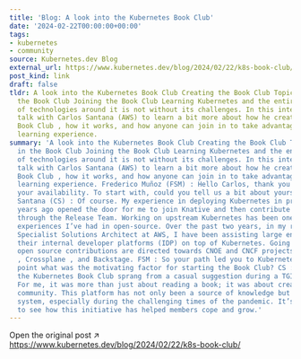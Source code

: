 ```yaml
---
title: 'Blog: A look into the Kubernetes Book Club'
date: '2024-02-22T00:00:00+00:00'
tags:
- kubernetes
- community
source: Kubernetes.dev Blog
external_url: https://www.kubernetes.dev/blog/2024/02/22/k8s-book-club/
post_kind: link
draft: false
tldr: A look into the Kubernetes Book Club Creating the Book Club Topics covered in
  the Book Club Joining the Book Club Learning Kubernetes and the entire ecosystem
  of technologies around it is not without its challenges. In this interview, we will
  talk with Carlos Santana (AWS) to learn a bit more about how he created the Kubernetes
  Book Club , how it works, and how anyone can join in to take advantage of a community-based
  learning experience.
summary: 'A look into the Kubernetes Book Club Creating the Book Club Topics covered
  in the Book Club Joining the Book Club Learning Kubernetes and the entire ecosystem
  of technologies around it is not without its challenges. In this interview, we will
  talk with Carlos Santana (AWS) to learn a bit more about how he created the Kubernetes
  Book Club , how it works, and how anyone can join in to take advantage of a community-based
  learning experience. Frederico Muñoz (FSM) : Hello Carlos, thank you so much for
  your availability. To start with, could you tell us a bit about yourself? Carlos
  Santana (CS) : Of course. My experience in deploying Kubernetes in production six
  years ago opened the door for me to join Knative and then contribute to Kubernetes
  through the Release Team. Working on upstream Kubernetes has been one of the best
  experiences I’ve had in open-source. Over the past two years, in my role as a Senior
  Specialist Solutions Architect at AWS, I have been assisting large enterprises build
  their internal developer platforms (IDP) on top of Kubernetes. Going forward, my
  open source contributions are directed towards CNOE and CNCF projects like Argo
  , Crossplane , and Backstage. FSM : So your path led you to Kubernetes, and at that
  point what was the motivating factor for starting the Book Club? CS : The idea for
  the Kubernetes Book Club sprang from a casual suggestion during a TGIK livestream.
  For me, it was more than just about reading a book; it was about creating a learning
  community. This platform has not only been a source of knowledge but also a support
  system, especially during the challenging times of the pandemic. It’s gratifying
  to see how this initiative has helped members cope and grow.'
---
```

Open the original post ↗ https://www.kubernetes.dev/blog/2024/02/22/k8s-book-club/
